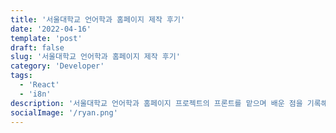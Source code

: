 ```yaml
---
title: '서울대학교 언어학과 홈페이지 제작 후기'
date: '2022-04-16'
template: 'post'
draft: false
slug: '서울대학교 언어학과 홈페이지 제작 후기'
category: 'Developer'
tags:
  - 'React'
  - 'i8n'
description: '서울대학교 언어학과 홈페이지 프로젝트의 프론트를 맡으며 배운 점을 기록해보았다'
socialImage: '/ryan.png'
---
```

